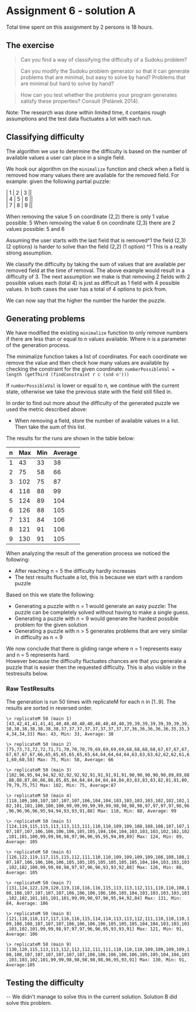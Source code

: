 # Assignment 6 - solution A

Total time spent on this assignment by 2 persons is 18 hours.

## The exercise

> Can you find a way of classifying the difficulty of a Sudoku problem? 

> Can you modify the Sudoku problem generator so that it can generate problems that are minimal, but easy to solve by hand? Problems that are minimal but hard to solve by hand? 

> How can you test whether the problems your program generates satisfy these properties? Consult (Pelánek 2014).

Note: The research was done within limited time, it contains rough assumptions and the test data fluctuates a lot with each run. 

## Classifying difficulty 

The algorithm we use to determine the difficulty is based on the number of available values a user can place in a single field.

We hook our algorithm on the `minimalize` function and check when a field is removed how many values there are available for the removed field.
For example: given the following partial puzzle:

| 1 | 2 | 3 ||  
| 4 | 5 | 6 ||  
| 7 | 8 | 9 ||

When removing the value 5 on coordinate (2,2) there is only 1 value possible: 5
When removing the value 6 on coordinate (2,3) there are 2 values possible: 5 and 6

Assuming the user starts with the last field that is removed^1 the field (2,3) (2 options) is harder to solve than the field (2,2) (1 option)
^1 This is a really strong assumption.

We classify the difficulty by taking the sum of values that are available per removed field at the time of removal. The above example would result in a difficulty of 3.
The next assumption we make is that removing 2 fields with 2 possible values each (total 4) is just as difficult as 1 field with 4 possible values. In both cases the user has a total of 4 options to pick from.

We can now say that the higher the number the harder the puzzle.

## Generating problems
We have modified the existing `minimalize` function to only remove numbers if there are less than or equal to n values available. Where n is a parameter of the generation process.

The minimalize function takes a list of coordinates. For each coordinate we remove the value and then check how many values are available by checking the constraint for the given coordinate:
`numberPossibleVal = length (getThird (findConstraint r c (snd n')))`

If `numberPossibleVal` is lower or equal to n, we continue with the current state, otherwise we take the previous state with the field still filled in.

In order to find out more about the difficulty of the generated puzzle we used the metric described above:
- When removing a field, store the number of available values in a list. Then take the sum of this list.

The results for the runs are shown in the table below:

| n | Max | Min | Average |
|---|-----|-----|---------|
| 1 | 43  | 33  | 38      |
| 2 | 75  | 58  | 66      |
| 3 | 102 | 75  | 87      |
| 4 | 118 | 88  | 99      |
| 5 | 124 | 89  | 104     |
| 6 | 126 | 88  | 105     |
| 7 | 131 | 84  | 106     |
| 8 | 121 | 91  | 106     |
| 9 | 130 | 91  | 105     |

When analyzing the result of the generation process we noticed the following:

- After reaching n = 5 the difficulty hardly increases
- The test results fluctuate a lot, this is because we start with a random puzzle  

Based on this we state the following:

- Generating a puzzle with n = 1 would generate an easy puzzle: The puzzle can be completely solved without having to make a single guess.
- Generating a puzzle with n = 9 would generate the hardest possible problem for the given solution
- Generating a puzzle with n > 5 generates problems that are very similar in difficulty as n = 9

We now conclude that there is gliding range where n = 1 represents easy and n = 5 represents hard.   
However because the difficulty fluctuates chances are that you generate a puzzle that is easier then the requested difficulty. This is also visible in the testresults below.

### Raw TestResults
The generation is run 50 times with replicateM for each n in [1..9]. The results are sorted in reversed order.

`
\> replicateM 50 (main 1) 
[43,42,41,41,41,41,40,40,40,40,40,40,40,40,40,39,39,39,39,39,39,39,39,38,38,38,38,38,38,38,37,37,37,37,37,37,37,37,37,36,36,36,36,36,35,35,34,34,34,33]
Max: 43, Min: 33, Average: 38 
`

`
\> replicateM 50 (main 2) 
[75,73,73,72,72,71,71,70,70,70,70,69,69,69,69,68,68,68,68,67,67,67,67,67,67,67,67,66,65,65,65,65,65,65,64,64,64,64,64,63,63,63,62,62,62,61,61,60,60,58]
Max: 75, Min: 58, Average: 66
`

`
\> replicateM 50 (main 3) 
[102,96,95,94,94,92,92,92,92,92,91,91,91,91,91,90,90,90,90,90,89,89,88,88,88,87,86,86,86,85,85,84,84,84,84,84,84,84,83,83,83,83,82,81,81,80,79,79,75,75]
Max: 102, Min: 75, Average:87
`

`
\> replicateM 50 (main 4)
[118,109,108,107,107,107,107,106,104,104,103,103,103,103,102,102,102,102,101,101,100,100,100,99,99,99,99,99,99,98,98,98,98,97,97,97,97,96,96,96,96,96,96,95,94,94,93,93,91,88]
Max: 118, Min: 88, Average: 99
`

`
\> replicateM 50 (main 5)
[124,119,115,115,113,113,113,111,110,110,109,109,108,108,108,107,107,107,107,107,106,106,106,106,105,105,104,104,104,103,103,103,102,102,102,101,101,100,99,99,98,98,97,96,96,95,95,94,89,89]
Max: 124, Min: 89, Average: 105
`

`
\> replicateM 50 (main 6)
[126,122,119,117,115,115,112,111,110,110,109,109,109,109,108,108,108,107,107,106,106,106,106,105,105,105,105,105,105,105,104,104,103,103,103,102,102,100,99,99,98,98,97,97,96,96,93,93,92,88]
Max: 126, Min: 88, Average: 105
`

`
\> replicateM 50 (main 7)
[131,124,122,120,120,119,118,116,116,115,113,113,112,111,110,110,108,108,108,107,107,107,107,106,106,106,106,106,105,104,103,103,103,103,103,102,102,101,101,101,101,99,99,98,97,96,95,94,92,84]
Max: 131, Min: 84, Average: 106
`

`
\> replicateM 50 (main 8)
[121,118,118,117,117,116,116,115,114,114,113,113,112,111,110,110,110,109,108,108,107,107,107,106,106,106,106,105,105,105,104,104,103,103,103,103,102,101,99,99,98,97,97,97,96,96,95,93,93,91]
Max: 121, Min: 91, Average: 106
`

`
\> replicateM 50 (main 9)
[130,120,115,113,113,112,112,112,111,111,110,110,110,109,109,109,109,108,108,107,107,107,107,107,107,106,106,106,106,106,105,105,104,104,103,103,103,102,101,99,99,98,98,98,98,98,96,95,93,91]
Max: 130, Min: 91, Average:105
`


## Testing the difficulty
-- We didn't manage to solve this in the current solution. Solution B did solve this problem.
